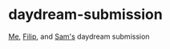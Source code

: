 # daydream-submission
[Me](https://github.com/zakkbob), [Filip](https://github.com/filiwal), and [Sam's](https://github.com/the-egans) daydream submission
